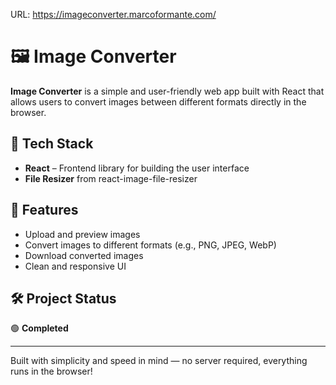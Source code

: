 
URL: https://imageconverter.marcoformante.com/

# 🖼️ Image Converter

**Image Converter** is a simple and user-friendly web app built with React that allows users to convert images between different formats directly in the browser.

## 🚀 Tech Stack

- **React** – Frontend library for building the user interface
- **File Resizer** from react-image-file-resizer

## 🔄 Features

- Upload and preview images
- Convert images to different formats (e.g., PNG, JPEG, WebP)
- Download converted images
- Clean and responsive UI

## 🛠️ Project Status

🟢 **Completed**

---

Built with simplicity and speed in mind — no server required, everything runs in the browser!
